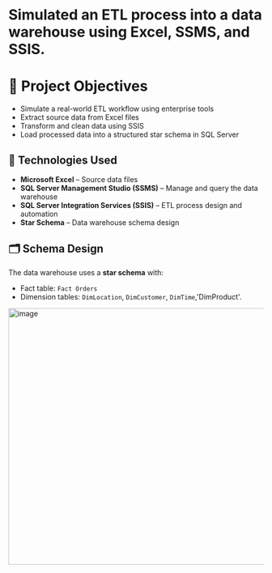 # Simulated an ETL process into a data warehouse using Excel, SSMS, and SSIS.

# 🎯 Project Objectives
- Simulate a real-world ETL workflow using enterprise tools
- Extract source data from Excel files
- Transform and clean data using SSIS
- Load processed data into a structured star schema in SQL Server
## 🧰 Technologies Used
- **Microsoft Excel** – Source data files  
- **SQL Server Management Studio (SSMS)** – Manage and query the data warehouse  
- **SQL Server Integration Services (SSIS)** – ETL process design and automation  
- **Star Schema** – Data warehouse schema design
## 🗂️ Schema Design

The data warehouse uses a **star schema** with:
- Fact table: `Fact Orders`
- Dimension tables: `DimLocation`, `DimCustomer`, `DimTime`,'DimProduct'.
<img width="894" height="507" alt="image" src="https://github.com/user-attachments/assets/85458de5-9593-41f3-92bd-1b409bb28a2a" />
